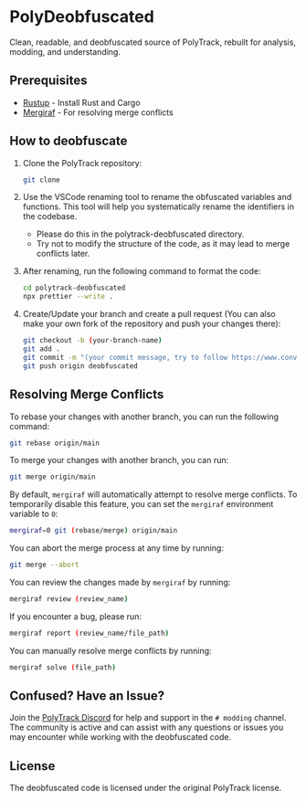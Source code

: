 # PolyDeobfuscated

Clean, readable, and deobfuscated source of PolyTrack, rebuilt for analysis, modding, and understanding.

## Prerequisites

- [Rustup](https://rustup.rs/) - Install Rust and Cargo
- [Mergiraf](https://mergiraf.org/installation.html#from-source) - For resolving merge conflicts

## How to deobfuscate

1. Clone the PolyTrack repository:

   ```bash
   git clone
   ```

2. Use the VSCode renaming tool to rename the obfuscated variables and functions. This tool will help you systematically rename the identifiers in the codebase.
    - Please do this in the polytrack-deobfuscated directory.
    - Try not to modify the structure of the code, as it may lead to merge conflicts later.
3. After renaming, run the following command to format the code:

    ```bash
    cd polytrack-deobfuscated
    npx prettier --write .
    ```

4. Create/Update your branch and create a pull request (You can also make your own fork of the repository and push your changes there):

    ```bash
    git checkout -b (your-branch-name)
    git add .
    git commit -m "(your commit message, try to follow https://www.conventionalcommits.org/en/v1.0.0/ and be descriptive)"
    git push origin deobfuscated
    ```

## Resolving Merge Conflicts

To rebase your changes with another branch, you can run the following command:

```bash
git rebase origin/main
```

To merge your changes with another branch, you can run:

```bash
git merge origin/main
```

By default, `mergiraf` will automatically attempt to resolve merge conflicts. To temporarily disable this feature, you can set the `mergiraf` environment variable to `0`:

```bash
mergiraf=0 git (rebase/merge) origin/main
```

You can abort the merge process at any time by running:

```bash
git merge --abort
```

You can review the changes made by `mergiraf` by running:

```bash
mergiraf review (review_name)
```

If you encounter a bug, please run:

```bash
mergiraf report (review_name/file_path)
```

You can manually resolve merge conflicts by running:

```bash
mergiraf solve (file_path)
```

## Confused? Have an Issue?

Join the [PolyTrack Discord](https://discord.gg/kzSNuh4ZTu) for help and support in the `# modding` channel. The community is active and can assist with any questions or issues you may encounter while working with the deobfuscated code.

## License

The deobfuscated code is licensed under the original PolyTrack license.
